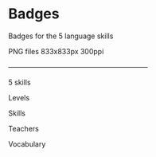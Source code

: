 # Badges
Badges for the 5 language skills

PNG files 833x833px 300ppi

————————————————————

5 skills


Levels


Skills


Teachers


Vocabulary
